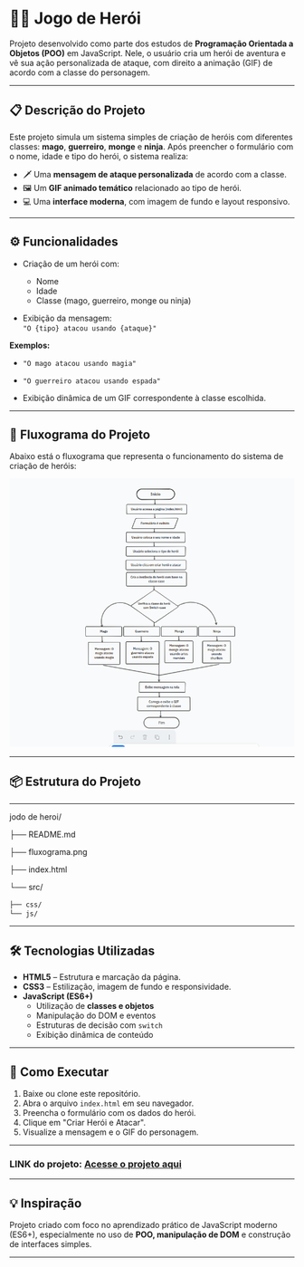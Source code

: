 # 🧙‍♂️ Jogo de Herói 
Projeto desenvolvido como parte dos estudos de **Programação Orientada a Objetos (POO)** em JavaScript. Nele, o usuário cria um herói de aventura e vê sua ação personalizada de ataque, com direito a animação (GIF) de acordo com a classe do personagem.

---

## 📋 Descrição do Projeto
Este projeto simula um sistema simples de criação de heróis com diferentes classes: **mago**, **guerreiro**, **monge** e **ninja**. Após preencher o formulário com o nome, idade e tipo do herói, o sistema realiza:

- 🗡️ Uma **mensagem de ataque personalizada** de acordo com a classe.
- 🖼️ Um **GIF animado temático** relacionado ao tipo de herói.
- 💻 Uma **interface moderna**, com imagem de fundo e layout responsivo.

---


## ⚙️ Funcionalidades

- Criação de um herói com:
  - Nome
  - Idade
  - Classe (mago, guerreiro, monge ou ninja)


- Exibição da mensagem:  
  `"O {tipo} atacou usando {ataque}"`

**Exemplos:**  
  - `"O mago atacou usando magia"`  
  - `"O guerreiro atacou usando espada"`

- Exibição dinâmica de um GIF correspondente à classe escolhida.


---

## 🔄 Fluxograma do Projeto

Abaixo está o fluxograma que representa o funcionamento do sistema de criação de heróis:

![Fluxograma do Projeto](fluxograma.png)

---


## 📦 Estrutura do Projeto
---
jodo de heroi/

├── README.md

├── fluxograma.png 

├── index.html

└── src/

    ├── css/
    └── js/


---


## 🛠️ Tecnologias Utilizadas

- **HTML5** – Estrutura e marcação da página.
- **CSS3** – Estilização, imagem de fundo e responsividade.
- **JavaScript (ES6+)**  
  - Utilização de **classes e objetos**  
  - Manipulação do DOM e eventos  
  - Estruturas de decisão com `switch`  
  - Exibição dinâmica de conteúdo

---

## 🚀 Como Executar

1. Baixe ou clone este repositório.
2. Abra o arquivo `index.html` em seu navegador.
3. Preencha o formulário com os dados do herói.
4. Clique em "Criar Herói e Atacar".
5. Visualize a mensagem e o GIF do personagem.
   

---

### LINK do projeto: <a href="https://jefersonmanso.github.io/Jogo-De-Heroi/" target="_blank">Acesse o projeto aqui</a>

---

## 💡 Inspiração

Projeto criado com foco no aprendizado prático de JavaScript moderno (ES6+), especialmente no uso de **POO, manipulação de DOM** e construção de interfaces simples.

---

